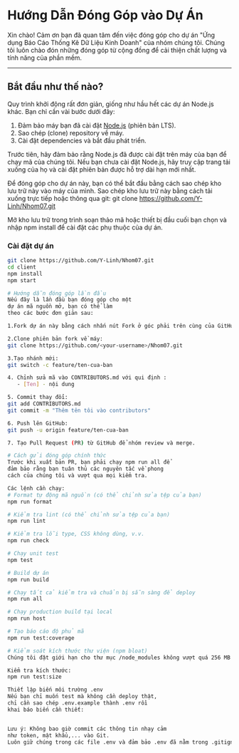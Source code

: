 # Hướng Dẫn Đóng Góp vào Dự Án

Xin chào! Cảm ơn bạn đã quan tâm đến việc đóng góp cho dự án "Ứng dụng Báo Cáo Thống Kê Dữ Liệu Kinh Doanh" của nhóm chúng tôi. 
Chúng tôi luôn chào đón những đóng góp từ cộng đồng để cải thiện chất lượng và tính năng của phần mềm.

---

## Bắt đầu như thế nào?

Quy trình khởi động rất đơn giản, giống như hầu hết các dự án Node.js khác. Bạn chỉ cần vài bước dưới đây:

1. Đảm bảo máy bạn đã cài đặt [Node.js](https://nodejs.org/en/download) (phiên bản LTS).
2. Sao chép (clone) repository về máy.
3. Cài đặt dependencies và bắt đầu phát triển.

Trước tiên, hãy đảm bảo rằng Node.js đã được cài đặt trên máy của bạn để chạy mã của chúng tôi. Nếu bạn chưa cài đặt Node.js, hãy truy cập trang tải xuống của họ và cài đặt phiên bản được hỗ trợ dài hạn mới nhất.

Để đóng góp cho dự án này, bạn có thể bắt đầu bằng cách sao chép kho lưu trữ này vào máy của mình. Sao chép kho lưu trữ này bằng cách tải xuống trực tiếp hoặc thông qua git: git clone https://github.com/Y-Linh/Nhom07.git

Mở kho lưu trữ trong trình soạn thảo mã hoặc thiết bị đầu cuối bạn chọn và nhập npm install để cài đặt các phụ thuộc của dự án. 
### Cài đặt dự án

```bash
git clone https://github.com/Y-Linh/Nhom07.git
cd client
npm install
npm start

# Hướng dẫn đóng góp lần đầu
Nếu đây là lần đầu bạn đóng góp cho một 
dự án mã nguồn mở, bạn có thể làm 
theo các bước đơn giản sau:

1.Fork dự án này bằng cách nhấn nút Fork ở góc phải trên cùng của GitHub.

2.Clone phiên bản fork về máy:
git clone https://github.com/<your-username>/Nhom07.git

3.Tạo nhánh mới:
git switch -c feature/ten-cua-ban

4. Chỉnh sửa mã vào CONTRIBUTORS.md với qui định :
   - [Ten] - nội dung

5. Commit thay đổi:
git add CONTRIBUTORS.md
git commit -m "Thêm tên tôi vào contributors"

6. Push lên GitHub:
git push -u origin feature/ten-cua-ban

7. Tạo Pull Request (PR) từ GitHub để nhóm review và merge.

# Cách gửi đóng góp chính thức
Trước khi xuất bản PR, bạn phải chạy npm run all để 
đảm bảo rằng bạn tuân thủ các nguyên tắc về phong 
cách của chúng tôi và vượt qua mọi kiểm tra.

Các lệnh cần chạy:
# Format tự động mã nguồn (có thể chỉnh sửa tệp của bạn)
npm run format

# Kiểm tra lint (có thể chỉnh sửa tệp của bạn)
npm run lint

# Kiểm tra lỗi type, CSS không dùng, v.v.
npm run check

# Chạy unit test
npm test

# Build dự án
npm run build

# Chạy tất cả kiểm tra và chuẩn bị sẵn sàng để deploy
npm run all

# Chạy production build tại local
npm run host

# Tạo báo cáo độ phủ mã
npm run test:coverage

# Kiểm soát kích thước thư viện (npm bloat)
Chúng tôi đặt giới hạn cho thư mục /node_modules không vượt quá 256 MB sau khi chạy npm install.

Kiểm tra kích thước:
npm run test:size

Thiết lập biến môi trường .env
Nếu bạn chỉ muốn test mà không cần deploy thật, 
chỉ cần sao chép .env.example thành .env rồi 
khai báo biến cần thiết:


Lưu ý: Không bao giờ commit các thông tin nhạy cảm 
như token, mật khẩu,... vào Git. 
Luôn giữ chúng trong các file .env và đảm bảo .env đã nằm trong .gitignore.